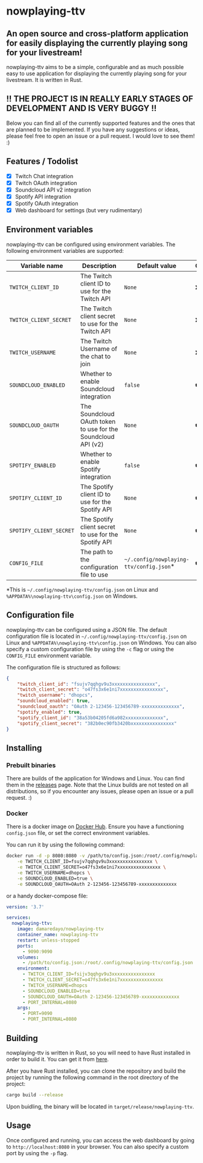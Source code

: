 # nowplaying-ttv

## An open source and cross-platform application for easily displaying the currently playing song for your livestream!

nowplaying-ttv aims to be a simple, configurable and as much possible easy to use application for displaying the currently playing song for your livestream. It is written in Rust.

## !! THE PROJECT IS IN REALLY EARLY STAGES OF DEVELOPMENT AND IS VERY BUGGY !! 

Below you can find all of the currently supported features and the ones that are planned to be implemented. If you have any suggestions or ideas, please feel free to open an issue or a pull request. I would love to see them! :)

## Features / Todolist

- [x] Twitch Chat integration
- [x] Twitch OAuth integration
- [x] Soundcloud API v2 integration
- [x] Spotify API integration
- [x] Spotify OAuth integration
- [x] Web dashboard for settings (but very rudimentary)

## Environment variables

nowplaying-ttv can be configured using environment variables. The following environment variables are supported:

| Variable name | Description | Default value | Optional |
| ------------- | ----------- | ------------- | -------- |
| `TWITCH_CLIENT_ID` | The Twitch client ID to use for the Twitch API | `None` | ❌
| `TWITCH_CLIENT_SECRET` | The Twitch client secret to use for the Twitch API | `None` | ❌
| `TWITCH_USERNAME` | The Twitch Username of the chat to join | `None` | ❌
| `SOUNDCLOUD_ENABLED` | Whether to enable Soundcloud integration | `false` | ✔️
| `SOUNDCLOUD_OAUTH` | The Soundcloud OAuth token to use for the Soundcloud API (v2) | `None` | ✔️
| `SPOTIFY_ENABLED` | Whether to enable Spotify integration | `false` | ✔️
| `SPOTIFY_CLIENT_ID` | The Spotify client ID to use for the Spotify API | `None` | ✔️
| `SPOTIFY_CLIENT_SECRET` | The Spotify client secret to use for the Spotify API | `None` | ✔️
| `CONFIG_FILE` | The path to the configuration file to use | `~/.config/nowplaying-ttv/config.json`* | ✔️

*This is `~/.config/nowplaying-ttv/config.json` on Linux and `%APPDATA%\nowplaying-ttv\config.json` on Windows.

## Configuration file

nowplaying-ttv can be configured using a JSON file. The default configuration file is located in `~/.config/nowplaying-ttv/config.json` on Linux and `%APPDATA%\nowplaying-ttv\config.json` on Windows. You can also specify a custom configuration file by using the `-c` flag or using the `CONFIG_FILE` environment variable.

The configuration file is structured as follows:

```json
{
    "twitch_client_id": "fsujv7qqhgv9u3xxxxxxxxxxxxxxxx",
    "twitch_client_secret": "o47fs3x6e1ni7xxxxxxxxxxxxxxxx",
    "twitch_username": "dhopcs",
    "soundcloud_enabled": true,
    "soundcloud_oauth": "OAuth 2-123456-123456789-xxxxxxxxxxxxxx",
    "spotify_enabled": true,
    "spotify_client_id": "38a53b04205fd6a982xxxxxxxxxxxxxx",
    "spotify_client_secret": "382b0ec90fb3420bxxxxxxxxxxxxxxxx"
}
```

## Installing

### Prebuilt binaries

There are builds of the application for Windows and Linux. You can find them in the [releases](https://github.com/damaredayo/nowplaying-ttv/releases) page. Note that the Linux builds are not tested on all distributions, so if you encounter any issues, please open an issue or a pull request. :)

### Docker

There is a docker image on [Docker Hub](https://hub.docker.com/r/damaredayo/nowplaying-ttv).
Ensure you have a functioning `config.json` file, or set the correct environment variables.

You can run it by using the following command:

```bash
docker run -d -p 8080:8080 -v /path/to/config.json:/root/.config/nowplaying-ttv/config.json damaredayo/nowplaying-ttv \
    -e TWITCH_CLIENT_ID=fsujv7qqhgv9u3xxxxxxxxxxxxxxxx \
    -e TWITCH_CLIENT_SECRET=o47fs3x6e1ni7xxxxxxxxxxxxxxxx \
    -e TWITCH_USERNAME=dhopcs \
    -e SOUNDCLOUD_ENABLED=true \
    -e SOUNDCLOUD_OAUTH=OAuth 2-123456-123456789-xxxxxxxxxxxxxx
```

or a handy docker-compose file:

```yaml
version: '3.7'

services:
  nowplaying-ttv:
    image: damaredayo/nowplaying-ttv
    container_name: nowplaying-ttv
    restart: unless-stopped
    ports:
      - 9090:9090
    volumes:
      - /path/to/config.json:/root/.config/nowplaying-ttv/config.json
    environment:
      - TWITCH_CLIENT_ID=fsijv3qqhgv9u3xxxxxxxxxxxxxxxx
      - TWITCH_CLIENT_SECRET=o47fs3x6e1ni7xxxxxxxxxxxxxxxx
      - TWITCH_USERNAME=dhopcs
      - SOUNDCLOUD_ENABLED=true
      - SOUNDCLOUD_OAUTH=OAuth 2-123456-123456789-xxxxxxxxxxxxxx
      - PORT_INTERNAL=8080
    args:
      - PORT=9090
      - PORT_INTERNAL=8080
```

## Building

nowplaying-ttv is written in Rust, so you will need to have Rust installed in order to build it. You can get it from [here](https://rustup.rs/).

After you have Rust installed, you can clone the repository and build the project by running the following command in the root directory of the project:

```bash
cargo build --release
```

Upon buidling, the binary will be located in `target/release/nowplaying-ttv`.


## Usage

Once configured and running, you can access the web dashboard by going to `http://localhost:8080` in your browser. You can also specify a custom port by using the `-p` flag.